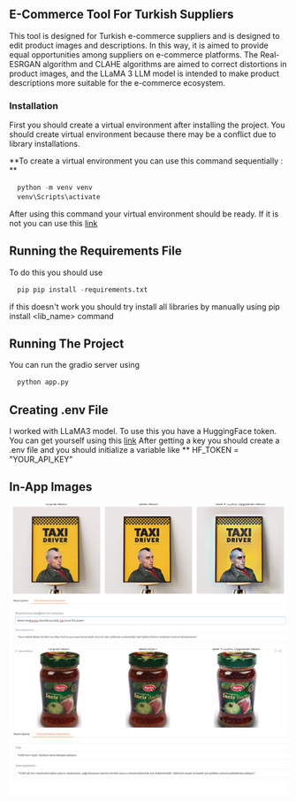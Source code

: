 ## E-Commerce Tool For Turkish Suppliers
This tool is designed for Turkish e-commerce suppliers and is designed to edit product images and descriptions. In this way, it is aimed to provide equal opportunities among suppliers on e-commerce platforms. The Real-ESRGAN algorithm and CLAHE algorithms are aimed to correct distortions in product images, and the LLaMA 3 LLM model is intended to make product descriptions more suitable for the e-commerce ecosystem.

### Installation

First you should create a virtual environment after installing the project. You should create virtual environment because there may be a conflict due to library installations. 

**To create a virtual environment you can use this command sequentially : **
```python
  python -m venv venv
  venv\Scripts\activate
```
After using this command your virtual environment should be ready. If it is not you can use this [link](https://stackoverflow.com/questions/43069780/how-to-create-virtual-env-with-python-3)

## Running the Requirements File
To do this you should use 
```python
  pip pip install -requirements.txt
```
if this doesn't work you should try install all libraries by manually using pip install <lib_name> command

## Running The Project 
You can run the gradio server using 
```python
  python app.py
```
## Creating .env File 
I worked with LLaMA3 model. To use this you have a HuggingFace token. You can get yourself using this [link](https://www.geeksforgeeks.org/how-to-access-huggingface-api-key/) After getting a key you should create a .env file and you should initialize a variable like ** HF_TOKEN = "YOUR_API_KEY" 

## In-App Images
![alt text](https://github.com/s192275/E-Commerce-Tool-For-Turkish-Suppliers/blob/main/taxi_driver.png?raw=true)
![alt text](https://github.com/s192275/E-Commerce-Tool-For-Turkish-Suppliers/blob/main/taxi_driver_aciklama.png?raw=true)
![alt text](https://github.com/s192275/E-Commerce-Tool-For-Turkish-Suppliers/blob/main/recel.png?raw=true)
![alt text](https://github.com/s192275/E-Commerce-Tool-For-Turkish-Suppliers/blob/main/recel_aciklama.png?raw=true)
